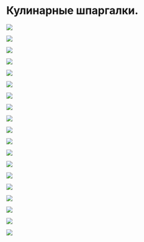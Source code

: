 # Кулинарные шпаргалки.

![](/images/Kulinar/Sovet/kulinar_cards-001.jpg)

![](/images/Kulinar/Sovet/kulinar_cards-002.jpg)

![](/images/Kulinar/Sovet/kulinar_cards-003.jpg)

![](/images/Kulinar/Sovet/kulinar_cards-004.jpg)

![](/images/Kulinar/Sovet/kulinar_cards-005.jpg)

![](/images/Kulinar/Sovet/kulinar_cards-006.jpg)

![](/images/Kulinar/Sovet/kulinar_cards-007.jpg)

![](/images/Kulinar/Sovet/kulinar_cards-008.jpg)

![](/images/Kulinar/Sovet/kulinar_cards-009.jpg)

![](/images/Kulinar/Sovet/kulinar_cards-010.jpg)

![](/images/Kulinar/Sovet/kulinar_cards-011.jpg)

![](/images/Kulinar/Sovet/kulinar_cards-012.jpg)

![](/images/Kulinar/Sovet/kulinar_cards-013.jpg)

![](/images/Kulinar/Sovet/kulinar_cards-014.jpg)

![](/images/Kulinar/Sovet/kulinar_cards-015.jpg)

![](/images/Kulinar/Sovet/kulinar_cards-016.jpg)

![](/images/Kulinar/Sovet/kulinar_cards-017.jpg)

![](/images/Kulinar/Sovet/kulinar_cards-018.jpg)

![](/images/Kulinar/Sovet/kulinar_cards-019.jpg)
